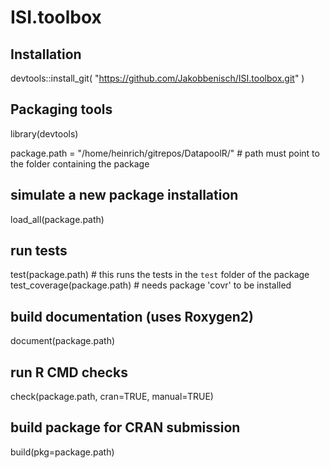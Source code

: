 # ISI.toolbox


## Installation

devtools::install_git(
  "https://github.com/Jakobbenisch/ISI.toolbox.git"
)

## Packaging tools

library(devtools)

package.path = "/home/heinrich/gitrepos/DatapoolR/"     # path must point to the folder containing the package

## simulate a new package installation
load_all(package.path)

## run tests
test(package.path)            # this runs the tests in the `test` folder of the package
test_coverage(package.path)       # needs package 'covr' to be installed

## build documentation (uses Roxygen2)
document(package.path)

## run R CMD checks
check(package.path, cran=TRUE, manual=TRUE)

## build package for CRAN submission
build(pkg=package.path)
